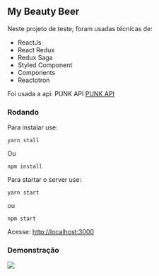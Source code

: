 ## My Beauty Beer

Neste projeto de teste, foram usadas técnicas de:

- ReactJs
- React Redux
- Redux Saga
- Styled Component
- Components
- Reactotron

Foi usada a api:
PUNK API
[PUNK API](https://punkapi.com/)

### Rodando

Para instalar use:

`yarn stall`

Ou

`npm install`

Para startar o server use:

`yarn start`

ou

`npm start`

Acesse: [http://localhost:3000](http://localhost:3000)

### Demonstração

![](http://cristianocastro.net/wp-content/uploads/2020/02/ZPhMm8TjUO.gif)
